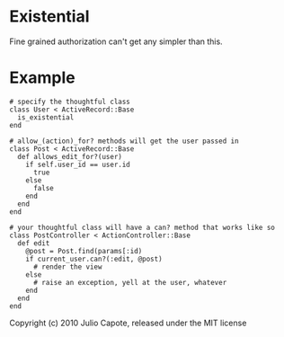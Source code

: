 # Existential
Fine grained authorization can't get any simpler than this.

# Example
    # specify the thoughtful class
    class User < ActiveRecord::Base
      is_existential
    end

    # allow_(action)_for? methods will get the user passed in
    class Post < ActiveRecord::Base
      def allows_edit_for?(user)
        if self.user_id == user.id
          true
        else
          false
        end
      end
    end

    # your thoughtful class will have a can? method that works like so
    class PostController < ActionController::Base
      def edit
        @post = Post.find(params[:id)
       	if current_user.can?(:edit, @post)
          # render the view          
        else
          # raise an exception, yell at the user, whatever
        end
      end
    end    



Copyright (c) 2010 Julio Capote, released under the MIT license
